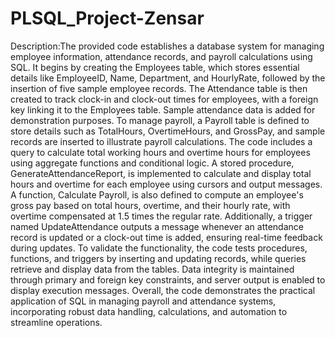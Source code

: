 # PLSQL_Project-Zensar
Description:The provided code establishes a database system for managing employee information, attendance records, and payroll calculations using SQL. It begins by creating the Employees table, which stores essential details like EmployeeID, Name, Department, and HourlyRate, followed by the insertion of five sample employee records. The Attendance table is then created to track clock-in and clock-out times for employees, with a foreign key linking it to the Employees table. Sample attendance data is added for demonstration purposes. To manage payroll, a Payroll table is defined to store details such as TotalHours, OvertimeHours, and GrossPay, and sample records are inserted to illustrate payroll calculations.
The code includes a query to calculate total working hours and overtime hours for employees using aggregate functions and conditional logic. A stored procedure, GenerateAttendanceReport, is implemented to calculate and display total hours and overtime for each employee using cursors and output messages. A function, Calculate Payroll, is also defined to compute an employee's gross pay based on total hours, overtime, and their hourly rate, with overtime compensated at 1.5 times the regular rate. Additionally, a trigger named UpdateAttendance outputs a message whenever an attendance record is updated or a clock-out time is added, ensuring real-time feedback during updates.
To validate the functionality, the code tests procedures, functions, and triggers by inserting and updating records, while queries retrieve and display data from the tables. Data integrity is maintained through primary and foreign key constraints, and server output is enabled to display execution messages. Overall, the code demonstrates the practical application of SQL in managing payroll and attendance systems, incorporating robust data handling, calculations, and automation to streamline operations.





